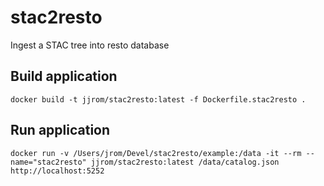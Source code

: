 # stac2resto
Ingest a STAC tree into resto database

## Build application

    docker build -t jjrom/stac2resto:latest -f Dockerfile.stac2resto .

## Run application

    docker run -v /Users/jrom/Devel/stac2resto/example:/data -it --rm --name="stac2resto" jjrom/stac2resto:latest /data/catalog.json http://localhost:5252